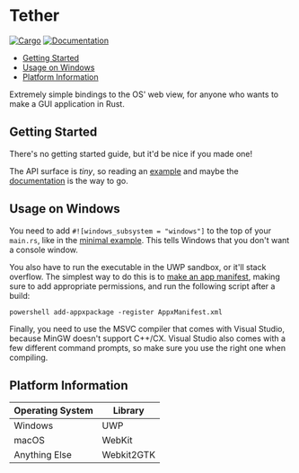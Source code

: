 # Tether

[![Cargo](https://img.shields.io/crates/v/tether.svg)](https://crates.io/crates/tether)
[![Documentation](https://docs.rs/tether/badge.svg)](https://docs.rs/tether)

- [Getting Started](#getting-started)
- [Usage on Windows](#usage-on-windows)
- [Platform Information](#platform-information)

Extremely simple bindings to the OS' web view, for anyone who wants to make a
GUI application in Rust.

## Getting Started

There's no getting started guide, but it'd be nice if you made one!

The API surface is *tiny*, so reading an [example](examples) and maybe the
[documentation](https://docs.rs/tether) is the way to go.

## Usage on Windows

You need to add `#![windows_subsystem = "windows"]` to the top of your
`main.rs`, like in the [minimal example](eaxmples/minimal.rs). This tells
Windows that you don't want a console window.

You also have to run the executable in the UWP sandbox, or it'll stack overflow.
The simplest way to do this is to [make an app manifest](https://docs.microsoft.com/en-us/uwp/schemas/appxpackage/how-to-create-a-basic-package-manifest),
making sure to add appropriate permissions, and run the following script after a
build:

```batch
powershell add-appxpackage -register AppxManifest.xml
```

Finally, you need to use the MSVC compiler that comes with Visual Studio,
because MinGW doesn't support C++/CX. Visual Studio also comes with a few
different command prompts, so make sure you use the right one when compiling.

## Platform Information

| Operating System | Library    |
| ---------------- | ---------- |
| Windows          | UWP        |
| macOS            | WebKit     |
| Anything Else    | Webkit2GTK |
